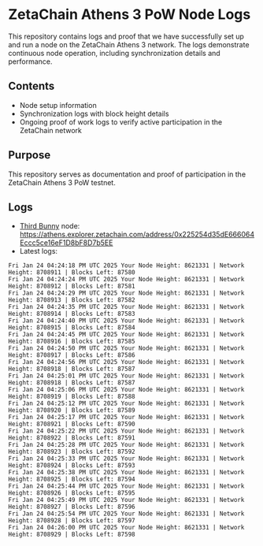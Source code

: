 # ZetaChain Athens 3 PoW Node Logs
This repository contains logs and proof that we have successfully set up and run a node on the ZetaChain Athens 3 network. The logs demonstrate continuous node operation, including synchronization details and performance.

## Contents
- Node setup information
- Synchronization logs with block height details
- Ongoing proof of work logs to verify active participation in the ZetaChain network

## Purpose
This repository serves as documentation and proof of participation in the ZetaChain Athens 3 PoW testnet.

## Logs

- [Third Bunny](https://thirdbunny.xyz/) node: https://athens.explorer.zetachain.com/address/0x225254d35dE666064Eccc5ce16eF1D8bF8D7b5EE
- Latest logs:
```
Fri Jan 24 04:24:18 PM UTC 2025 Your Node Height: 8621331 | Network Height: 8708911 | Blocks Left: 87580
Fri Jan 24 04:24:24 PM UTC 2025 Your Node Height: 8621331 | Network Height: 8708912 | Blocks Left: 87581
Fri Jan 24 04:24:29 PM UTC 2025 Your Node Height: 8621331 | Network Height: 8708913 | Blocks Left: 87582
Fri Jan 24 04:24:35 PM UTC 2025 Your Node Height: 8621331 | Network Height: 8708914 | Blocks Left: 87583
Fri Jan 24 04:24:40 PM UTC 2025 Your Node Height: 8621331 | Network Height: 8708915 | Blocks Left: 87584
Fri Jan 24 04:24:45 PM UTC 2025 Your Node Height: 8621331 | Network Height: 8708916 | Blocks Left: 87585
Fri Jan 24 04:24:50 PM UTC 2025 Your Node Height: 8621331 | Network Height: 8708917 | Blocks Left: 87586
Fri Jan 24 04:24:56 PM UTC 2025 Your Node Height: 8621331 | Network Height: 8708918 | Blocks Left: 87587
Fri Jan 24 04:25:01 PM UTC 2025 Your Node Height: 8621331 | Network Height: 8708918 | Blocks Left: 87587
Fri Jan 24 04:25:06 PM UTC 2025 Your Node Height: 8621331 | Network Height: 8708919 | Blocks Left: 87588
Fri Jan 24 04:25:12 PM UTC 2025 Your Node Height: 8621331 | Network Height: 8708920 | Blocks Left: 87589
Fri Jan 24 04:25:17 PM UTC 2025 Your Node Height: 8621331 | Network Height: 8708921 | Blocks Left: 87590
Fri Jan 24 04:25:22 PM UTC 2025 Your Node Height: 8621331 | Network Height: 8708922 | Blocks Left: 87591
Fri Jan 24 04:25:28 PM UTC 2025 Your Node Height: 8621331 | Network Height: 8708923 | Blocks Left: 87592
Fri Jan 24 04:25:33 PM UTC 2025 Your Node Height: 8621331 | Network Height: 8708924 | Blocks Left: 87593
Fri Jan 24 04:25:38 PM UTC 2025 Your Node Height: 8621331 | Network Height: 8708925 | Blocks Left: 87594
Fri Jan 24 04:25:44 PM UTC 2025 Your Node Height: 8621331 | Network Height: 8708926 | Blocks Left: 87595
Fri Jan 24 04:25:49 PM UTC 2025 Your Node Height: 8621331 | Network Height: 8708927 | Blocks Left: 87596
Fri Jan 24 04:25:54 PM UTC 2025 Your Node Height: 8621331 | Network Height: 8708928 | Blocks Left: 87597
Fri Jan 24 04:26:00 PM UTC 2025 Your Node Height: 8621331 | Network Height: 8708929 | Blocks Left: 87598
```
